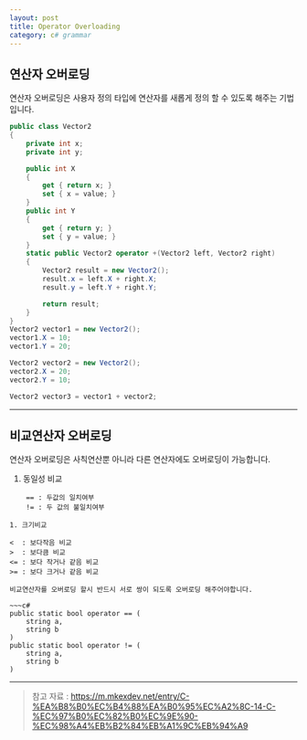 ```yaml
---
layout: post
title: Operator Overloading
category: c# grammar
---
```


## 연산자 오버로딩

연산자 오버로딩은 사용자 정의 타입에 연산자를 새롭게 정의 할 수 있도록 해주는 기법입니다.

~~~c#
public class Vector2
{
    private int x;
    private int y;

    public int X
    {
        get { return x; }
        set { x = value; }
    }
    public int Y
    {
        get { return y; }
        set { y = value; }
    }
    static public Vector2 operator +(Vector2 left, Vector2 right)
    {
        Vector2 result = new Vector2();
        result.x = left.X + right.X;
        result.y = left.Y + right.Y;

        return result;
    }
}
Vector2 vector1 = new Vector2();
vector1.X = 10;
vector1.Y = 20;

Vector2 vector2 = new Vector2();
vector2.X = 20;
vector2.Y = 10;

Vector2 vector3 = vector1 + vector2;
~~~
---
## 비교연산자 오버로딩
  
연산자 오버로딩은 사칙연산뿐 아니라 다른 연산자에도 오버로딩이 가능합니다.
1. 동일성 비교
~~~
    == : 두값의 일치여부  
    != : 두 값의 불일치여부

1. 크기비교
~~~
    <  : 보다작음 비교  
    >  : 보다큼 비교  
    <= : 보다 작거나 같음 비교  
    >= : 보다 크거나 같음 비교
~~~
비교연산자를 오버로딩 할시 반드시 서로 쌍이 되도록 오버로딩 해주어야합니다.
  
~~~c# 
public static bool operator == (
    string a,
    string b
)
public static bool operator != (
    string a,
    string b
)
~~~


___
> 참고 자료 : https://m.mkexdev.net/entry/C-%EA%B8%B0%EC%B4%88%EA%B0%95%EC%A2%8C-14-C-%EC%97%B0%EC%82%B0%EC%9E%90-%EC%98%A4%EB%B2%84%EB%A1%9C%EB%94%A9